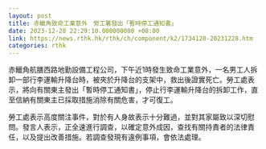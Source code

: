 ```yaml
---
layout: post
title: 赤鱲角致命工業意外　勞工署發出「暫時停工通知書」
date: 2023-12-28 22:29:10.000000000 +08:00
link: https://news.rthk.hk/rthk/ch/component/k2/1734120-20231228.htm
categories: rthk
---
```


赤鱲角航膳西路地勤設備工程公司，下午近1時發生致命工業意外，一名男工人拆卸一部行李運輸升降台時，被夾於升降台的支架中，救出後證實死亡。勞工處表示，將向有關東主發出「暫時停工通知書」，停止行李運輸升降台的拆卸工作，直至信納有關東主已採取措施消除有關危害，才可復工。

勞工處表示高度關注事件，對於有人身故表示十分難過，並對其家屬致以深切慰問。發言人表示，正全速進行調查，以確定意外成因，查找有關持責者的法律責任，以及提出改善措施。若調查發現有違例事項，會依法處理。

